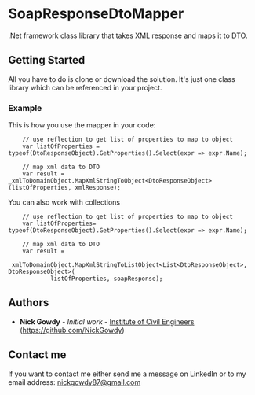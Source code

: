 # SoapResponseDtoMapper

.Net framework class library that takes XML response and maps it to DTO.

## Getting Started

All you have to do is clone or download the solution. It's just one class library which can be referenced in your project.


### Example

This is how you use the mapper in your code:

```
    // use reflection to get list of properties to map to object
    var listOfProperties = typeof(DtoResponseObject).GetProperties().Select(expr => expr.Name);

    // map xml data to DTO
    var result = _xmlToDomainObject.MapXmlStringToObject<DtoResponseObject>(listOfProperties, xmlResponse);
```

You can also work with collections

```
	// use reflection to get list of properties to map to object
    var listOfProperties= typeof(DtoResponseObject).GetProperties().Select(expr => expr.Name);

    // map xml data to DTO
    var result =
        _xmlToDomainObject.MapXmlStringToListObject<List<DtoResponseObject>, DtoResponseObject>(
			listOfProperties, soapResponse);

```


## Authors

* **Nick Gowdy** - *Initial work* - [Institute of Civil Engineers](https://www.linkedin.com/in/nick-gowdy-29443917/) (https://github.com/NickGowdy)

## Contact me

If you want to contact me either send me a message on LinkedIn or to my email address: nickgowdy87@gmail.com




